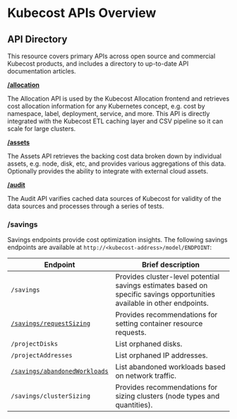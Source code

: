 Kubecost APIs Overview
====

## API Directory

This resource covers primary APIs across open source and commercial Kubecost products, and includes a directory to up-to-date API documentation articles.

__[/allocation](https://github.com/kubecost/docs/blob/main/allocation.md)__

The Allocation API is used by the Kubecost Allocation frontend and retrieves cost allocation information for any Kubernetes concept, e.g. cost by namespace, label, deployment, service, and more. This API is directly integrated with the Kubecost ETL caching layer and CSV pipeline so it can scale for large clusters.

__[/assets](https://github.com/kubecost/docs/blob/main/assets-api.md)__

The Assets API retrieves the backing cost data broken down by individual assets, e.g. node, disk, etc, and provides various aggregations of this data. Optionally provides the ability to integrate with external cloud assets.

__[/audit](https://github.com/kubecost/docs/blob/main/audit-api.md)__

The Audit API varifies cached data sources of Kubecost for validity of the data sources and processes through a series of tests.

### /savings

Savings endpoints provide cost optimization insights. The following savings endpoints
are available at `http://<kubecost-address>/model/ENDPOINT`:

| Endpoint | Brief description |
|----------|-------------------|
| `/savings` | Provides cluster-level potential savings estimates based on specific savings opportunities available in other endpoints. |
| [`/savings/requestSizing`](https://github.com/kubecost/docs/blob/main/api-request-right-sizing.md) | Provides recommendations for setting container resource requests. |
| `/projectDisks` | List orphaned disks. |
| `/projectAddresses` | List orphaned IP addresses. |
| [`/savings/abandonedWorkloads`](https://github.com/kubecost/docs/blob/main/api-abandoned-workloads.md) | List abandoned workloads based on network traffic.|
| `/savings/clusterSizing` | Provides recommendations for sizing clusters (node types and quantities). | `/savings/diagnostics` | Reports cached keys in the savings handlers and recent errors. |
